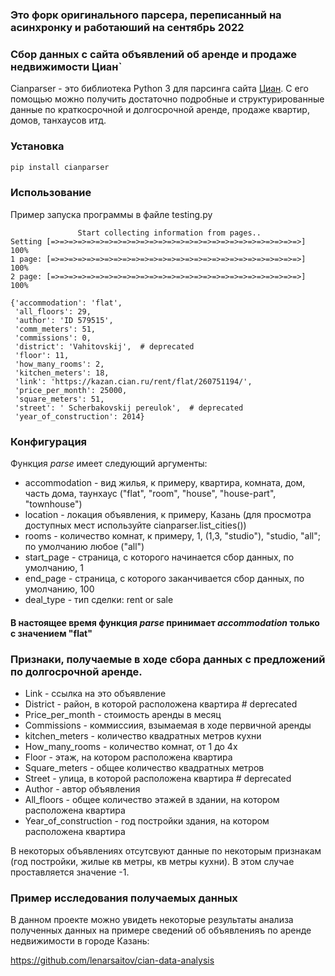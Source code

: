 ### Это форк оригинального парсера, переписанный на асинхронку и работаюший на сентябрь 2022

### Сбор данных с сайта объявлений об аренде и продаже недвижимости Циан`

Cianparser - это библиотека Python 3 для парсинга сайта  [Циан](http://cian.ru).
С его помощью можно получить достаточно подробные и структурированные данные по краткосрочной и долгосрочной аренде, продаже квартир, домов, танхаусов итд.

### Установка
```python
pip install cianparser
```

### Использование

Пример запуска программы в файле testing.py


```
               Start collecting information from pages..
Setting [=>=>=>=>=>=>=>=>=>=>=>=>=>=>=>=>=>=>=>=>=>=>=>=>=>=>=>=>] 100%
1 page: [=>=>=>=>=>=>=>=>=>=>=>=>=>=>=>=>=>=>=>=>=>=>=>=>=>=>=>=>] 100%
2 page: [=>=>=>=>=>=>=>=>=>=>=>=>=>=>=>=>=>=>=>=>=>=>=>=>=>=>=>=>] 100%

{'accommodation': 'flat',
 'all_floors': 29,
 'author': 'ID 579515',
 'comm_meters': 51,
 'commissions': 0,
 'district': 'Vahitovskij',  # deprecated
 'floor': 11,
 'how_many_rooms': 2,
 'kitchen_meters': 18,
 'link': 'https://kazan.cian.ru/rent/flat/260751194/',
 'price_per_month': 25000,
 'square_meters': 51,
 'street': ' Scherbakovskij pereulok',  # deprecated
 'year_of_construction': 2014}
```

### Конфигурация
Функция *parse* имеет следующий аргументы:
* accommodation - вид жилья, к примеру, квартира, комната, дом, часть дома, таунхаус ("flat", "room", "house", "house-part", "townhouse")
* location - локация объявления, к примеру, Казань (для просмотра доступных мест используйте cianparser.list_cities())
* rooms - количество комнат, к примеру, 1, (1,3, "studio"), "studio, "all"; по умолчанию любое ("all")
* start_page - страница, с которого начинается сбор данных, по умолчанию, 1
* end_page - страница, с которого заканчивается сбор данных, по умолчанию, 100
* deal_type - тип сделки: rent or sale
#### В настоящее время функция *parse* принимает *accommodation* только с значением "flat"

### Признаки, получаемые в ходе сбора данных с предложений по долгосрочной аренде.
* Link - ссылка на это объявление
* District - район, в которой расположена квартира  # deprecated
* Price_per_month - стоимость аренды в месяц
* Commissions - коммиссиия, взымаемая в ходе первичной аренды
* kitchen_meters - количество квадратных метров кухни
* How_many_rooms - количество комнат, от 1 до 4х
* Floor - этаж, на котором расположена квартира
* Square_meters - общее количество квадратных метров
* Street - улица, в которой расположена квартира  # deprecated
* Author - автор объявления
* All_floors - общее количество этажей в здании, на котором расположена квартира
* Year_of_construction - год постройки здания, на котором расположена квартира

В некоторых объявлениях отсутсвуют данные по некоторым признакам (год постройки, жилые кв метры, кв метры кухни).
В этом случае проставляется значение -1.

### Пример исследования получаемых данных
В данном проекте можно увидеть некоторые результаты анализа полученных данных на примере сведений об объявленияъ по аренде недвижимости в городе Казань:

https://github.com/lenarsaitov/cian-data-analysis
